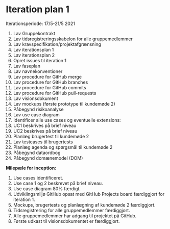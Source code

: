 Iteration plan 1
=======================
Iterationsperiode: 17/5-21/5 2021

1.  Lav Gruppekontrakt
2.  Lav tidsregistreringsskabelon for alle gruppemedlemmer
3.  Lav kravspecifikation/projektafgrænsning
4.  Lav iterationsplan 1
5.  Lav iterationsplan 2 
6.  Opret issues til iteration 1
7.  Lav faseplan
8.  Lav navnekonventioner
9.  Lav procedure for GitHub merge
10. Lav procedure for GitHub branches
11. Lav procedure for GitHub commits
12. Lav procedure for GitHub pull-requests
13. Lav visionsdokument
14. Lav mockups (første prototype til kundemøde 2)
15. Påbegynd risikoanalyse
16. Lav use case diagram 
17. Identificer alle use cases og eventuelle extensions:
18. UC1 beskrives på brief niveau
19. UC2 beskrives på brief niveau
20. Planlæg brugertest til kundemøde 2
21. Lav testcases til brugertests
22. Planlæg agenda og spørgsmål til kundemøde 2
23. Påbegynd dataordbog
24. Påbegynd domænemodel (DOM)

**Milepæle for inception:**

1.  Use cases identificeret.
2.  Use case 1 og 2 beskrevet på brief niveau. 
3.  Use case diagram 80% færdigt.
4.  Udviklingsmiljø GitHub opsat med GitHub Projects board færdiggjort for iteration 1. 
5.  Mockups, brugertests og planlægning af kundemøde 2 færdiggjort.
6.  Tidsregistrering for alle gruppemedlemmer færdiggjort. 
7.  Alle gruppemedlemmer har adgang til projektet på GitHub. 
8.  Første udkast til visionsdokumentet er færdiggjort.
